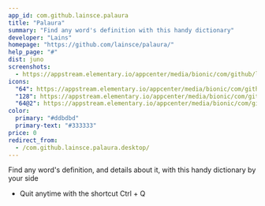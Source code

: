 ```yaml
---
app_id: com.github.lainsce.palaura
title: "Palaura"
summary: "Find any word's definition with this handy dictionary"
developer: "Lains"
homepage: "https://github.com/lainsce/palaura/"
help_page: "#"
dist: juno
screenshots:
  - https://appstream.elementary.io/appcenter/media/bionic/com/github/lainsce.palaura/877BD6C27DEA89C2E11759EC886AA68D/screenshots/image-1_orig.png
icons:
  "64": https://appstream.elementary.io/appcenter/media/bionic/com/github/lainsce.palaura/877BD6C27DEA89C2E11759EC886AA68D/icons/64x64/com.github.lainsce.palaura_com.github.lainsce.palaura.png
  "128": https://appstream.elementary.io/appcenter/media/bionic/com/github/lainsce.palaura/877BD6C27DEA89C2E11759EC886AA68D/icons/128x128/com.github.lainsce.palaura_com.github.lainsce.palaura.png
  "64@2": https://appstream.elementary.io/appcenter/media/bionic/com/github/lainsce.palaura/877BD6C27DEA89C2E11759EC886AA68D/icons/64x64@2/com.github.lainsce.palaura_com.github.lainsce.palaura.png
color:
  primary: "#ddbdbd"
  primary-text: "#333333"
price: 0
redirect_from:
  - /com.github.lainsce.palaura.desktop/
---
```


<p>Find any word&apos;s definition, and details about it, with this handy dictionary by your side</p>
<ul>
  <li>Quit anytime with the shortcut Ctrl + Q</li>
</ul>